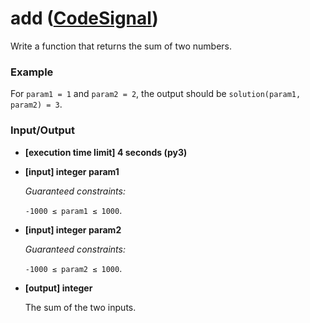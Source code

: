 # add ([CodeSignal](https://app.codesignal.com/arcade/intro/level-1/jwr339Kq6e3LQTsfa))

Write a function that returns the sum of two numbers.

### Example
For `param1 = 1` and `param2 = 2`, the output should be
`solution(param1, param2) = 3`.

### Input/Output

*   **\[execution time limit\] 4 seconds (py3)**

*   **\[input\] integer param1**

    _Guaranteed constraints:_

    `-1000 ≤ param1 ≤ 1000`.

*   **\[input\] integer param2**

    _Guaranteed constraints:_

    `-1000 ≤ param2 ≤ 1000`.

*   **\[output\] integer**

    The sum of the two inputs.
